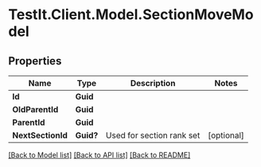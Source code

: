 # TestIt.Client.Model.SectionMoveModel

## Properties

Name | Type | Description | Notes
------------ | ------------- | ------------- | -------------
**Id** | **Guid** |  | 
**OldParentId** | **Guid** |  | 
**ParentId** | **Guid** |  | 
**NextSectionId** | **Guid?** | Used for section rank set | [optional] 

[[Back to Model list]](../README.md#documentation-for-models) [[Back to API list]](../README.md#documentation-for-api-endpoints) [[Back to README]](../README.md)


